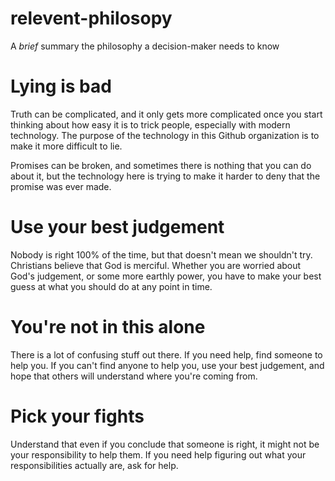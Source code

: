 # relevent-philosopy
A *brief* summary the philosophy a decision-maker needs to know

# Lying is bad

Truth can be complicated, and it only gets more complicated once you start thinking about how easy it is to trick people, especially with modern technology. The purpose of the technology in this Github organization is to make it more difficult to lie.

Promises can be broken, and sometimes there is nothing that you can do about it, but the technology here is trying to make it harder to deny that the promise was ever made.

# Use your best judgement

Nobody is right 100% of the time, but that doesn't mean we shouldn't try. Christians believe that God is merciful. Whether you are worried about God's judgement, or some more earthly power, you have to make your best guess at what you should do at any point in time.

# You're not in this alone

There is a lot of confusing stuff out there. If you need help, find someone to help you. If you can't find anyone to help you, use your best judgement, and hope that others will understand where you're coming from.

# Pick your fights

Understand that even if you conclude that someone is right, it might not be your responsibility to help them. If you need help figuring out what your responsibilities actually are, ask for help.
